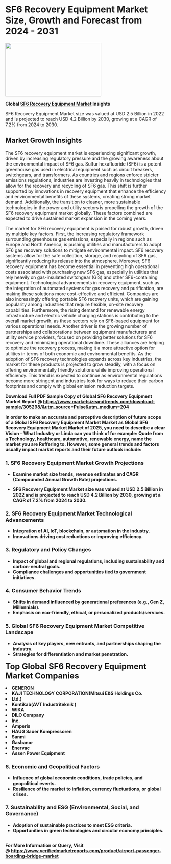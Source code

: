 <H1>SF6 Recovery Equipment Market Size, Growth and Forecast from 2024 - 2031</H1><img class="aligncenter size-medium wp-image-584254" src="https://thirdeyenews.in/wp-content/uploads/2024/09/Global-Market-Research-300x168.jpeg" alt="" width="300" height="168" /><p><strong>Global&nbsp;<a href="https://www.marketsizeandtrends.com/download-sample/305298/&amp;utm_source=Pulse&amp;utm_medium=204">SF6 Recovery Equipment Market</a> Insights</strong></p><p>SF6 Recovery Equipment Market size was valued at USD 2.5 Billion in 2022 and is projected to reach USD 4.2 Billion by 2030, growing at a CAGR of 7.2% from 2024 to 2030.</p><p><h2>Market Growth Insights</h2> <p>The SF6 recovery equipment market is experiencing significant growth, driven by increasing regulatory pressure and the growing awareness about the environmental impact of SF6 gas. Sulfur hexafluoride (SF6) is a potent greenhouse gas used in electrical equipment such as circuit breakers, switchgears, and transformers. As countries and regions enforce stricter emissions regulations, industries are investing heavily in technologies that allow for the recovery and recycling of SF6 gas. This shift is further supported by innovations in recovery equipment that enhance the efficiency and environmental benefits of these systems, creating strong market demand. Additionally, the transition to cleaner, more sustainable technologies in the power and utility sectors is propelling the growth of the SF6 recovery equipment market globally. These factors combined are expected to drive sustained market expansion in the coming years.</p> <p><strong></strong></p> <p>The market for SF6 recovery equipment is poised for robust growth, driven by multiple key factors. First, the increasing regulatory framework surrounding greenhouse gas emissions, especially in regions such as Europe and North America, is pushing utilities and manufacturers to adopt SF6 gas recovery solutions to mitigate environmental impact. SF6 recovery systems allow for the safe collection, storage, and recycling of SF6 gas, significantly reducing its release into the atmosphere. Moreover, SF6 recovery equipment has become essential in preventing high operational costs associated with purchasing new SF6 gas, especially in utilities that rely heavily on gas-insulated switchgear (GIS) and other SF6-containing equipment. Technological advancements in recovery equipment, such as the integration of automated systems for gas recovery and purification, are making these solutions more cost-effective and efficient. Companies are also increasingly offering portable SF6 recovery units, which are gaining popularity among industries that require flexible, on-site recovery capabilities. Furthermore, the rising demand for renewable energy infrastructure and electric vehicle charging stations is contributing to the overall market growth, as these sectors rely on SF6-based equipment for various operational needs. Another driver is the growing number of partnerships and collaborations between equipment manufacturers and utility service providers, focused on providing better solutions for SF6 recovery and minimizing operational downtime. These alliances are helping to optimize the recovery process, making it a more attractive option for utilities in terms of both economic and environmental benefits. As the adoption of SF6 recovery technologies expands across key industries, the market for these products is projected to grow steadily, with a focus on offering environmentally friendly solutions while improving operational efficiency. This trend is expected to continue as environmental regulations become more stringent and industries look for ways to reduce their carbon footprints and comply with global emission reduction targets. <p><strong></p><p><span class=""><strong>Download Full PDF Sample Copy of Global SF6 Recovery Equipment Market Report</strong> @ <a href="https://www.marketsizeandtrends.com/download-sample/305298/&amp;utm_source=Pulse&amp;utm_medium=204" target="_blank">https://www.marketsizeandtrends.com/download-sample/305298/&amp;utm_source=Pulse&amp;utm_medium=204</a></span></p><p>In order to make an accurate and perceptive description of future scope of a Global&nbsp;SF6 Recovery Equipment Market Market as Global&nbsp;SF6 Recovery Equipment Market Market of 2025, you need to describe a clear Vision &ndash; What Industry or Linda can you think of for example: Quote from a Technology, healthcare, automotive, renewable energy, name the market you are Reffering to. However, some general trends and factors usually impact market reports and their future outlook include:</p><h3>1.&nbsp;<strong>SF6 Recovery Equipment Market Growth Projections</strong></h3><ul><li>Examine market size trends, revenue estimates and CAGR (Compounded Annual Growth Rate) projections.</li><li><p>SF6 Recovery Equipment Market size was valued at USD 2.5 Billion in 2022 and is projected to reach USD 4.2 Billion by 2030, growing at a CAGR of 7.2% from 2024 to 2030.</p></li></ul><h3>2.&nbsp;<strong>SF6 Recovery Equipment Market Technological Advancements</strong></h3><ul><li>Integration of AI, IoT, blockchain, or automation in the industry.</li><li>Innovations driving cost reductions or improving efficiency.</li></ul><h3>3.&nbsp;<strong>Regulatory and Policy Changes</strong></h3><ul><li>Impact of global and regional regulations, including sustainability and carbon-neutral goals.</li><li>Compliance challenges and opportunities tied to government initiatives.</li></ul><h3>4.&nbsp;<strong>Consumer Behavior Trends</strong></h3><ul><li>Shifts in demand influenced by generational preferences (e.g., Gen Z, Millennials).</li><li>Emphasis on eco-friendly, ethical, or personalized products/services.</li></ul><h3>5.&nbsp;<strong>Global SF6 Recovery Equipment Market Competitive Landscape</strong></h3><ul><li>Analysis of key players, new entrants, and partnerships shaping the industry.</li><li>Strategies for differentiation and market penetration.</li></ul><p data-pm-slice="1 1 []"><span style="color: inherit; font-family: inherit; font-size: 25px;">Top Global SF6 Recovery Equipment Market Companies</span></p><div class="" data-test-id=""><p><li>GENERON</li><li> KAJl TECHNOLOGY CORPORATION(Mitsui E&S Holdings Co.</li><li> Ltd.)</li><li> Kontikab(AVT Industriteknik )</li><li> WIKA</li><li> DILO Company</li><li> Inc.</li><li> Amperis</li><li> HAUG Sauer Kompressoren</li><li> Sanmi</li><li> Gasbanor</li><li> Enervac</li><li> Assen Power Equipment</li></p></div><h3>6.&nbsp;<strong>Economic and Geopolitical Factors</strong></h3><ul><li>Influence of global economic conditions, trade policies, and geopolitical events.</li><li>Resilience of the market to inflation, currency fluctuations, or global crises.</li></ul><h3>7.&nbsp;<strong>Sustainability and ESG (Environmental, Social, and Governance)</strong></h3><ul><li>Adoption of sustainable practices to meet ESG criteria.</li><li>Opportunities in green technologies and circular economy principles.</li></ul><h2><strong style="font-size: 14px;">For More Information or Query, Visit @&nbsp;</strong><a style="background-color: #ffffff; font-size: 14px;" href="https://www.marketsizeandtrends.com/report/sf6-recovery-equipment-market/" target="_blank">https://www.verifiedmarketreports.com/product/airport-passenger-boarding-bridge-market</a></h2>
